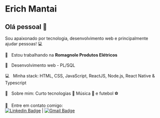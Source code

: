 # Erich Mantai

## Olá pessoal 👋
Sou apaixonado por tecnologia, desenvolvimento web e principalmente ajudar pessoas! :computer:

 :rocket:  &nbsp; Estou trabalhando na **Romagnole Produtos Elétricos**
 <br/><br/> :purple_heart: &nbsp; Desenvolvimento web - PL/SQL
 <br/><br/> :computer: &nbsp; Minha stack: HTML, CSS, JavaScript, ReactJS, Node.js, React Native & Typescript
 <br/><br/> 💬  &nbsp; Sobre mim: Curto tecnologias :iphone: Música 🎵  e futebol :soccer:
 <br/><br/> :email: &nbsp; Entre em contato comigo: 
 <br/> [![Linkedin Badge](https://img.shields.io/badge/-ErichMantai-blue?style=flat-square&logo=Linkedin&logoColor=white&link=www.linkedin.com/in/erichmantai)](https://www.linkedin.com/in/erichmantai/) 
| 
[![Gmail Badge](https://img.shields.io/badge/-erickmantai@gmail.com-c14438?style=flat-square&logo=Gmail&logoColor=white&link=mailto:erickmantai@gmail.com)](mailto:erickmantai@gmail.com)
